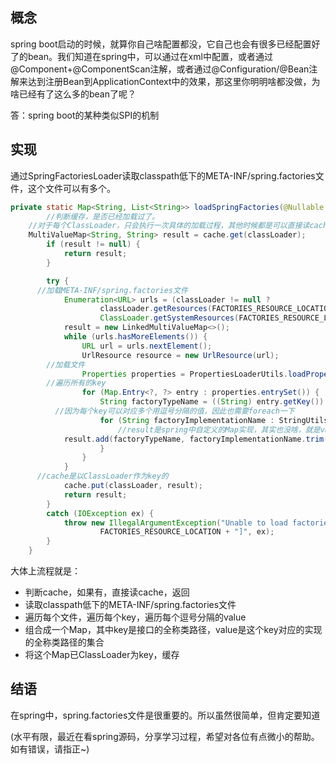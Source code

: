 ## 概念

spring boot启动的时候，就算你自己啥配置都没，它自己也会有很多已经配置好了的bean。我们知道在spring中，可以通过在xml中配置，或者通过@Component+@ComponentScan注解，或者通过@Configuration/@Bean注解来达到注册Bean到ApplicationContext中的效果，那这里你明明啥都没做，为啥已经有了这么多的bean了呢？

答：spring boot的某种类似SPI的机制

## 实现

通过SpringFactoriesLoader读取classpath低下的META-INF/spring.factories文件，这个文件可以有多个。

```java
private static Map<String, List<String>> loadSpringFactories(@Nullable ClassLoader classLoader) {
		//判断缓存，是否已经加载过了。
  	//对于每个ClassLoader，只会执行一次具体的加载过程，其他时候都是可以直接读cache的
  	MultiValueMap<String, String> result = cache.get(classLoader);
		if (result != null) {
			return result;
		}

		try {
      //加载META-INF/spring.factories文件
			Enumeration<URL> urls = (classLoader != null ?
					classLoader.getResources(FACTORIES_RESOURCE_LOCATION) :
					ClassLoader.getSystemResources(FACTORIES_RESOURCE_LOCATION));
			result = new LinkedMultiValueMap<>();
			while (urls.hasMoreElements()) {
				URL url = urls.nextElement();
				UrlResource resource = new UrlResource(url);
        //加载文件
				Properties properties = PropertiesLoaderUtils.loadProperties(resource);
        //遍历所有的key
				for (Map.Entry<?, ?> entry : properties.entrySet()) {
					String factoryTypeName = ((String) entry.getKey()).trim();
          //因为每个key可以对应多个用逗号分隔的值，因此也需要foreach一下
					for (String factoryImplementationName : StringUtils.commaDelimitedListToStringArray((String) entry.getValue())) {
						//result是spring中自定义的Map实现，其实也没啥，就是value变成了一个List
            result.add(factoryTypeName, factoryImplementationName.trim());
					}
				}
			}
      //cache是以ClassLoader作为key的
			cache.put(classLoader, result);
			return result;
		}
		catch (IOException ex) {
			throw new IllegalArgumentException("Unable to load factories from location [" +
					FACTORIES_RESOURCE_LOCATION + "]", ex);
		}
	}
```

大体上流程就是：

* 判断cache，如果有，直接读cache，返回
* 读取classpath低下的META-INF/spring.factories文件
* 遍历每个文件，遍历每个key，遍历每个逗号分隔的value
* 组合成一个Map，其中key是接口的全称类路径，value是这个key对应的实现的全称类路径的集合
* 将这个Map已ClassLoader为key，缓存

## 结语

在spring中，spring.factories文件是很重要的。所以虽然很简单，但肯定要知道

(水平有限，最近在看spring源码，分享学习过程，希望对各位有点微小的帮助。
如有错误，请指正~)